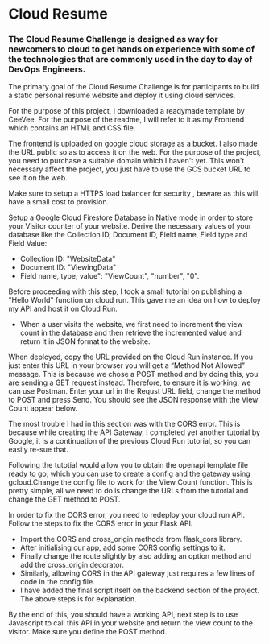 # Cloud Resume 

### The Cloud Resume Challenge is designed as way for newcomers to cloud to get hands on experience with some of the technologies that are commonly used in the day to day of DevOps Engineers.

The primary goal of the Cloud Resume Challenge is for participants to build a static personal resume website and deploy it using cloud services.

For the purpose of this project, I downloaded a readymade template by CeeVee. For the purpose of the readme, I will refer to it as my Frontend which contains an HTML and CSS file. 

The frontend is uploaded on google cloud storage as a bucket. I also made the URL public so as to access it on the web. For the purpose of the project, you need to purchase a suitable domain which I haven't yet. This won't necessary affect the project, you just have to use the GCS bucket URL to see it on the web. 

Make sure to setup a HTTPS load balancer for security , beware as this will have a small cost to provision. 

Setup a Google Cloud Firestore Database in Native mode in order to store your Visitor counter of your website. Derive the necessary values of your database like the Collection ID, Document ID, Field name, Field type and Field Value:
* Collection ID: "WebsiteData"
* Document ID: "ViewingData"
* Field name, type, value": "ViewCount", "number", "0".

Before proceeding with this step, I took a small tutorial on publishing a "Hello World" function on cloud run. This gave me an idea on how to deploy my API and host it on Cloud Run. 
* When a user visits the website, we first need to increment the view count in the database and then retrieve the incremented value and return it in JSON format to the website.

When deployed, copy the URL provided on the Cloud Run instance. If you just enter this URL in your browser you will get a “Method Not Allowed” message. This is because we chose a POST method and by doing this, you are sending a GET request instead. Therefore, to ensure it is working, we can use Postman. Enter your url in the Requst URL field, change the method to POST and press Send. You should see the JSON response with the View Count appear below.

The most trouble I had in this section was with the CORS error. This is because while creating the API Gateway, I completed yet another tutorial by Google, it is a continuation of the previous Cloud Run tutorial, so you can easily re-sue that. 

Following the tutotial would allow you to obtain the openapi template file ready to go, which you can use to create a config and the gateway using gcloud.Change the config file to work for the View Count function. This is pretty simple, all we need to do is change the URLs from the tutorial and change the GET method to POST.

In order to fix the CORS error, you need to redeploy your cloud run API. Follow the steps to fix the CORS error in your Flask API: 
* Import the CORS and cross_origin methods from flask_cors library. 
* After initialising our app, add some CORS config settings to it.
* Finally change the route slightly by also adding an option method and add the cross_origin decorator.
* Similarly, allowing CORS in the API gateway just requires a few lines of code in the config file. 
* I have added the final script itself on the backend section of the project. The above steps is for explanation. 

By the end of this, you should have a working API, next step is to use Javascript to call this API in your website and return the view count to the visitor. Make sure you define the POST method. 
